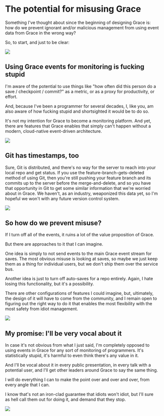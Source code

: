 # The potential for misusing Grace

Something I've thought about since the beginning of designing Grace is: how do we prevent ignorant and/or malicious management from using event data from Grace in the wrong way?

So, to start, and just to be clear:

![](https://gracevcsdevelopment.blob.core.windows.net/static/Orange3.svg)

## Using Grace events for monitoring is fucking stupid

I'm aware of the potential to use things like "how often did this person do a save / checkpoint / commit?" as a metric, or as a proxy for productivity, or effort.

And, because I've been a programmer for several decades, I, like you, am also aware of how fucking stupid and shortsighted it would be to do so.

It's not my intention for Grace to become a monitoring platform. And yet, there are features that Grace enables that simply can't happen without a modern, cloud-native event-driven architecture.

![](https://gracevcsdevelopment.blob.core.windows.net/static/Orange3.svg)

## Git has timestamps, too

Sure, Git is distributed, and there's no way for the server to reach into your local repo and get status. If you use the feature-branch-gets-deleted method of using Git, then you're still pushing your feature branch and its commits up to the server before the merge-and-delete, and so you have that opportunity in Git to get some similar information that we're worried about in Grace. We haven't, as an industry, weaponized this data yet, so I'm hopeful we won't with any future version control system.

![](https://gracevcsdevelopment.blob.core.windows.net/static/Orange3.svg)

## So how do we prevent misuse?

If I turn off all of the events, it ruins a lot of the value proposition of Grace.

But there are approaches to it that I can imagine.

One idea is simply to not send events to the main Grace event stream for saves. The most obvious misuse is looking at saves, so maybe we just keep them as a thing for individual users, but we don't ship them over the service bus.

Another idea is just to turn off auto-saves for a repo entirely. Again, I hate losing this functionality, but it's a possibility.

There are other configurations of features I could imagine, but, ultimately, the design of it will have to come from the community, and I remain open to figuring out the right way to do it that enables the most flexibility with the most safety from idiot management.

![](https://gracevcsdevelopment.blob.core.windows.net/static/Orange3.svg)

## My promise: I'll be very vocal about it

In case it's not obvious from what I just said, I'm completely opposed to using events in Grace for any sort of monitoring of programmers. It's statistically stupid, it's harmful to even think there's any value in it.

And I'll be vocal about it in every public presentation, in every talk with a potential user, and I'll get other leaders around Grace to say the same thing.

I will do everything I can to make the point over and over and over, from every angle that I can.

I know that's not an iron-clad guarantee that idiots won't idiot, but I'll sure as hell call them out for doing it, and demand that they stop.

![](https://gracevcsdevelopment.blob.core.windows.net/static/Orange3.svg)

